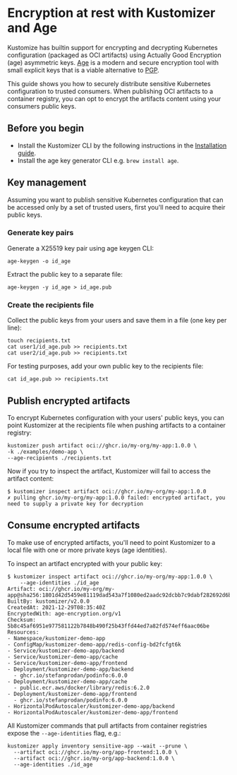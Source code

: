 # Encryption at rest with Kustomizer and Age

Kustomize has builtin support for encrypting and decrypting Kubernetes configuration (packaged as OCI artifacts)
using Actually Good Encryption (age) asymmetric keys.
[Age](https://github.com/FiloSottile/age) is a modern and secure encryption tool 
with small explicit keys that is a viable alternative to [PGP](https://en.wikipedia.org/wiki/Pretty_Good_Privacy).

This guide shows you how to securely distribute sensitive Kubernetes configuration to trusted consumers.
When publishing OCI artifacts to a container registry,
you can opt to encrypt the artifacts content using your consumers public keys.

## Before you begin

- Install the Kustomizer CLI by the following instructions in the [Installation guide](../install.md).
- Install the age key generator CLI e.g. `brew install age`.

## Key management

Assuming you want to publish sensitive Kubernetes configuration that can be accessed only by a
set of trusted users, first you'll need to acquire their public keys.

### Generate key pairs

Generate a X25519 key pair using age keygen CLI:

```shell
age-keygen -o id_age
```

Extract the public key to a separate file:

```shell
age-keygen -y id_age > id_age.pub
```

### Create the recipients file

Collect the public keys from your users and save them in a file (one key per line):

```shell
touch recipients.txt
cat user1/id_age.pub >> recipients.txt
cat user2/id_age.pub >> recipients.txt
```

For testing purposes, add your own public key to the recipients file:

```shell
cat id_age.pub >> recipients.txt
```

## Publish encrypted artifacts

To encrypt Kubernetes configuration with your users' public keys, you can point Kustomizer 
at the recipients file when pushing artifacts to a container registry:

```shell
kustomizer push artifact oci://ghcr.io/my-org/my-app:1.0.0 \
-k ./examples/demo-app \
--age-recipients ./recipients.txt
```

Now if you try to inspect the artifact, Kustomizer will fail to access the artifact content:

```console
$ kustomizer inspect artifact oci://ghcr.io/my-org/my-app:1.0.0
✗ pulling ghcr.io/my-org/my-app:1.0.0 failed: encrypted artifact, you need to supply a private key for decryption
```

## Consume encrypted artifacts

To make use of encrypted artifacts, you'll need to point Kustomizer to a local file with
one or more private keys (age identities).

To inspect an artifact encrypted with your public key:

```console
$ kustomizer inspect artifact oci://ghcr.io/my-org/my-app:1.0.0 \
    --age-identities ./id_age 
Artifact: oci://ghcr.io/my-org/my-app@sha256:1801d42d5459e81119dad543a7f1080ed2aadc92dcbb7c9dabf282692d6bf29d
BuiltBy: kustomizer/v2.0.0
CreatedAt: 2021-12-29T08:35:40Z
EncryptedWith: age-encryption.org/v1
Checksum: 5b8c45af6951e977581122b7848b490f25b43ffd44ed7a82fd574eff6aac06be
Resources:
- Namespace/kustomizer-demo-app
- ConfigMap/kustomizer-demo-app/redis-config-bd2fcfgt6k
- Service/kustomizer-demo-app/backend
- Service/kustomizer-demo-app/cache
- Service/kustomizer-demo-app/frontend
- Deployment/kustomizer-demo-app/backend
  - ghcr.io/stefanprodan/podinfo:6.0.0
- Deployment/kustomizer-demo-app/cache
  - public.ecr.aws/docker/library/redis:6.2.0
- Deployment/kustomizer-demo-app/frontend
  - ghcr.io/stefanprodan/podinfo:6.0.0
- HorizontalPodAutoscaler/kustomizer-demo-app/backend
- HorizontalPodAutoscaler/kustomizer-demo-app/frontend
```

All Kustomizer commands that pull artifacts from container registries expose the 
`--age-identities` flag, e.g.:

```shell
kustomizer apply inventory sensitive-app --wait --prune \
  --artifact oci://ghcr.io/my-org/app-frontend:1.0.0 \
  --artifact oci://ghcr.io/my-org/app-backend:1.0.0 \
  --age-identities ./id_age
```
